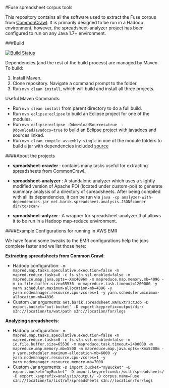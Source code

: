 #Fuse spreadsheet corpus tools

This repository contains all the software used to extract the Fuse corpus from [CommonCrawl](http://commoncrawl.org/).
It is primarily designed to be run in a Hadoop environment, however, the spreadsheet-analyzer project has been configured to run on any Java 1.7+ environment.

###Build

[![Build Status](https://travis-ci.org/DeveloperLiberationFront/Spreadsheet-Common-Crawler.svg?branch=master)](https://travis-ci.org/DeveloperLiberationFront/Spreadsheet-Common-Crawler)

Dependencies (and the rest of the build process) are managed by Maven.  To build:   
1. Install Maven.  
2. Clone repository.  Navigate a command prompt to the folder.  
3. Run `mvn clean install`, which will build and install all three projects.

Useful Maven Commands:  
- Run `mvn clean install` from parent directory to do a full build.  
- Run `mvn eclipse:eclipse` to build an Eclipse project for one of the modules.  
- Run `mvn eclipse:eclipse -DdownloadSources=true  -DdownloadJavadocs=true` to build an Eclipse project with javadocs and sources linked.  
- Run `mvn clean compile assembly:single` in one of the module folders to build a jar with dependencies included [source](http://stackoverflow.com/a/574650/1447621)


####About the projects

- **spreadsheet-crawler** : contains many tasks useful for extracting spreadsheets from CommonCrawl.

- **spreadsheet-analyzer** : A standalone analyzer which uses a slightly modified version of Apache POI (located under custom-poi) to generate summary analysis of a directory of spreadsheets.  After being compiled with all its dependencies, it can be run via `java -cp analyzer-with-dependencies.jar net.barik.spreadsheet.analysis.JSONScanner dir/to/scan/`

- **spreadsheet-anlyzer** : A wrapper for spreadsheet-analyzer that allows it to be run in a Hadoop map-reduce environment.


####Example Configurations for running in AWS EMR

We have found some tweaks to the EMR configurations help the jobs complete faster and we list those here:

**Extracting spreadsheets from Common Crawl**:
 - Hadoop configuration: `-m mapred.map.tasks.speculative.execution=false -m mapred.reduce.tasks=0 -c fs.s3n.ssl.enabled=false -m mapreduce.map.java.opts=-Xmx4096m -m mapreduce.map.memory.mb=4096 -m io.file.buffer.size=65536 -m mapreduce.task.timeout=1200000 -y yarn.scheduler.maximum-allocation-mb=4096 -y yarn.nodemanager.resource.cpu-vcores=1 -y yarn.scheduler.minimum-allocation-mb=4096`  
 - Custom Jar arguments: `net.barik.spreadsheet.WATExtractJob -D export.bucket="out-bucket" -D export.keyprefix=output/dir/ s3n://location/to/wat/path s3n://location/for/logs`


 **Analyzing spreadsheets**: 
 - Hadoop configuration: `-m mapred.map.tasks.speculative.execution=false -m mapred.reduce.tasks=0 -c fs.s3n.ssl.enabled=false -m io.file.buffer.size=65536 -m mapreduce.task.timeout=2400000 -m mapreduce.map.memory.mb=5500 -m mapreduce.map.java.opts=-Xmx5200m -y yarn.scheduler.maximum-allocation-mb=6000 -y yarn.nodemanager.resource.cpu-vcores=1 -y yarn.nodemanager.resource.memory-mb=7000`
 - Custom Jar arguments: `-D import.bucket="myBucket" -D export.bucket="myBucket" -D import.keyprefix=dir/with/spreadsheets/ -D export.keyprefix=analysis/output/ -D corpus.name=Fuse s3n://location/to/list/of/spreadsheets s3n://location/for/logs`
